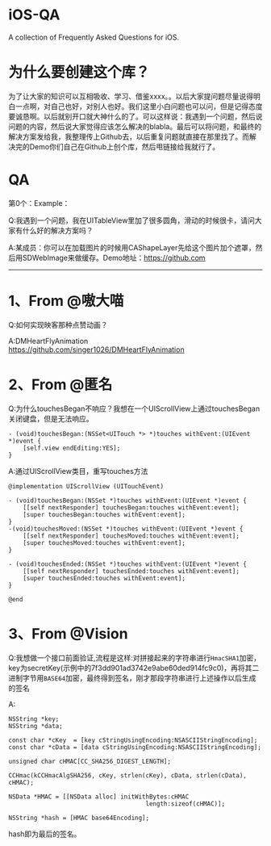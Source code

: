 # iOS-QA
 A collection of Frequently Asked Questions for iOS.

# 为什么要创建这个库？
为了让大家的知识可以互相吸收、学习、借鉴xxxx。。以后大家提问题尽量说得明白一点啊，对自己也好，对别人也好。我们这里小白问题也可以问，但是记得态度要诚恳啊。以后就别开口就大神什么的了。可以这样说：我遇到一个问题，然后说问题的内容，然后说大家觉得应该怎么解决的blabla。最后可以将问题，和最终的解决方案发给我，我整理传上Github去，以后重复问题就直接在那里找了。而解决完的Demo你们自己在Github上创个库，然后甩链接给我就行了。

# QA
第0个：Example：

Q:我遇到一个问题，我在UITableView里加了很多圆角，滑动的时候很卡，请问大家有什么好的解决方案吗？

A:某成员：你可以在加载图片的时候用CAShapeLayer先给这个图片加个遮罩，然后用SDWebImage来做缓存。Demo地址：https://github.com

***

# 1、From @嗷大喵

Q:如何实现映客那种点赞动画？

A:DMHeartFlyAnimation https://github.com/singer1026/DMHeartFlyAnimation


# 2、From @匿名

Q:为什么touchesBegan不响应？我想在一个UIScrollView上通过touchesBegan关闭键盘，但是无法响应。
```Objc
- (void)touchesBegan:(NSSet<UITouch *> *)touches withEvent:(UIEvent *)event {
    [self.view endEditing:YES];
}
```

A:通过UIScrollView类目，重写touches方法
```Objc
@implementation UIScrollView (UITouchEvent)

- (void)touchesBegan:(NSSet *)touches withEvent:(UIEvent *)event {
    [[self nextResponder] touchesBegan:touches withEvent:event];
    [super touchesBegan:touches withEvent:event];
}
-(void)touchesMoved:(NSSet *)touches withEvent:(UIEvent *)event {
    [[self nextResponder] touchesMoved:touches withEvent:event];
    [super touchesMoved:touches withEvent:event];
}

- (void)touchesEnded:(NSSet *)touches withEvent:(UIEvent *)event {
    [[self nextResponder] touchesEnded:touches withEvent:event];
    [super touchesEnded:touches withEvent:event];
}

@end
```

# 3、From @Vision
Q:我想做一个接口前面验证,流程是这样:对拼接起来的字符串进行`HmacSHA1`加密，key为secretKey(示例中的7f3dd901ad3742e9abe60ded914fc9c0)，再将其二进制字节用`BASE64`加密，最终得到签名，刚才那段字符串进行上述操作以后生成的签名

A:
```Objc
NSString *key;
NSString *data;

const char *cKey  = [key cStringUsingEncoding:NSASCIIStringEncoding];
const char *cData = [data cStringUsingEncoding:NSASCIIStringEncoding];

unsigned char cHMAC[CC_SHA256_DIGEST_LENGTH];

CCHmac(kCCHmacAlgSHA256, cKey, strlen(cKey), cData, strlen(cData), cHMAC);

NSData *HMAC = [[NSData alloc] initWithBytes:cHMAC
                                      length:sizeof(cHMAC)];

NSString *hash = [HMAC base64Encoding];
```
hash即为最后的签名。
